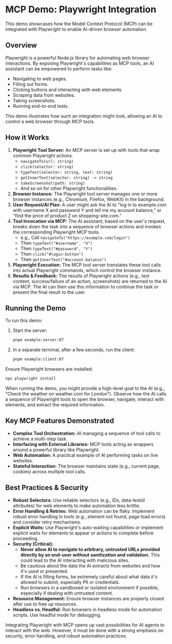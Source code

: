 # MCP Demo: Playwright Integration

This demo showcases how the Model Context Protocol (MCP) can be integrated with Playwright to enable AI-driven browser automation.

## Overview

Playwright is a powerful Node.js library for automating web browser interactions. By exposing Playwright's capabilities as MCP tools, an AI assistant can be empowered to perform tasks like:

- Navigating to web pages.
- Filling out forms.
- Clicking buttons and interacting with web elements.
- Scraping data from websites.
- Taking screenshots.
- Running end-to-end tests.

This demo illustrates how such an integration might look, allowing an AI to control a web browser through MCP tools.

## How it Works

1.  **Playwright Tool Server:** An MCP server is set up with tools that wrap common Playwright actions.
    - `navigateTo(url: string)`
    - `click(selector: string)`
    - `typeText(selector: string, text: string)`
    - `getInnerText(selector: string) -> string`
    - `takeScreenshot(path: string)`
    - And so on for other Playwright functionalities.
2.  **Browser Instance:** The Playwright tool server manages one or more browser instances (e.g., Chromium, Firefox, WebKit) in the background.
3.  **User Request/AI Plan:** A user might ask the AI to "log in to example.com with username X and password Y and tell me my account balance," or "find the price of product Z on shopping-site.com."
4.  **Tool Invocation via MCP:** The AI assistant, based on the user's request, breaks down the task into a sequence of browser actions and invokes the corresponding Playwright MCP tools.
    - e.g., Call `navigateTo("https://example.com/login")`
    - Then `typeText("#username", "X")`
    - Then `typeText("#password", "Y")`
    - Then `click("#login-button")`
    - Then `getInnerText("#account-balance")`
5.  **Playwright Execution:** The MCP tool server translates these tool calls into actual Playwright commands, which control the browser instance.
6.  **Results & Feedback:** The results of Playwright actions (e.g., text content, success/failure of an action, screenshots) are returned to the AI via MCP. The AI can then use this information to continue the task or present the final result to the user.

## Running the Demo

To run this demo:

1. Start the server:
   ```sh
   pnpm example:server:07
   ```
2. In a separate terminal, after a few seconds, run the client:
   ```sh
   pnpm example:client:07
   ```

Ensure Playwright browsers are installed:

```sh
npx playwright install
```

When running the demo, you might provide a high-level goal to the AI (e.g., "Check the weather on weather.com for London"). Observe how the AI calls a sequence of Playwright tools to open the browser, navigate, interact with elements, and extract the required information.

## Key MCP Features Demonstrated

- **Complex Tool Orchestration:** AI managing a sequence of tool calls to achieve a multi-step task.
- **Interfacing with External Libraries:** MCP tools acting as wrappers around a powerful library like Playwright.
- **Web Automation:** A practical example of AI performing tasks on live websites.
- **Stateful Interaction:** The browser maintains state (e.g., current page, cookies) across multiple tool calls.

## Best Practices & Security

- **Robust Selectors:** Use reliable selectors (e.g., IDs, data-testid attributes) for web elements to make automation less brittle.
- **Error Handling & Retries:** Web automation can be flaky. Implement robust error handling in tools (e.g., element not found, page load errors) and consider retry mechanisms.
- **Explicit Waits:** Use Playwright's auto-waiting capabilities or implement explicit waits for elements to appear or actions to complete before proceeding.
- **Security (Critical):**
  - **Never allow AI to navigate to arbitrary, untrusted URLs provided directly by an end-user without sanitization and validation.** This could lead to the AI interacting with malicious sites.
  - Be cautious about the data the AI extracts from websites and how it's used or presented.
  - If the AI is filling forms, be extremely careful about what data it's allowed to submit, especially PII or credentials.
  - Run browsers in a sandboxed or isolated environment if possible, especially if dealing with untrusted content.
- **Resource Management:** Ensure browser instances are properly closed after use to free up resources.
- **Headless vs. Headful:** Run browsers in headless mode for automation scripts. Use headful mode for debugging.

Integrating Playwright with MCP opens up vast possibilities for AI agents to interact with the web. However, it must be done with a strong emphasis on security, error handling, and robust automation practices.
